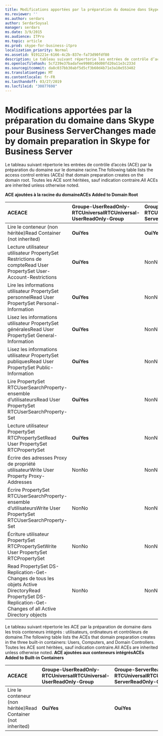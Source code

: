 ```yaml
---
title: Modifications apportées par la préparation du domaine dans Skype pour Business Server
ms.reviewer: ''
ms.author: serdars
author: SerdarSoysal
manager: serdars
ms.date: 3/9/2015
ms.audience: ITPro
ms.topic: article
ms.prod: skype-for-business-itpro
localization_priority: Normal
ms.assetid: 9191221e-6166-4c2b-837e-fa73d90fdf80
description: Le tableau suivant répertorie les entrées de contrôle d’accès (ACE) par la préparation du domaine sur le domaine racine. Toutes les ACE sont héritées, sauf indication contraire.
ms.openlocfilehash: 5cf239e37badafee9980140d08fd20a11e3c233d
ms.sourcegitcommit: da8c037bb30abf5d5cf3b60d4b71e3a10e553402
ms.translationtype: MT
ms.contentlocale: fr-FR
ms.lasthandoff: 03/27/2019
ms.locfileid: "30877698"
---
```

# <a name="changes-made-by-domain-preparation-in-skype-for-business-server"></a><span data-ttu-id="fb49a-104">Modifications apportées par la préparation du domaine dans Skype pour Business Server</span><span class="sxs-lookup"><span data-stu-id="fb49a-104">Changes made by domain preparation in Skype for Business Server</span></span>
 
<span data-ttu-id="fb49a-105">Le tableau suivant répertorie les entrées de contrôle d’accès (ACE) par la préparation du domaine sur le domaine racine.</span><span class="sxs-lookup"><span data-stu-id="fb49a-105">The following table lists the access control entries (ACEs) that domain preparation creates on the domain root.</span></span> <span data-ttu-id="fb49a-106">Toutes les ACE sont héritées, sauf indication contraire.</span><span class="sxs-lookup"><span data-stu-id="fb49a-106">All ACEs are inherited unless otherwise noted.</span></span>
  
<span data-ttu-id="fb49a-107">**ACE ajoutées à la racine du domaine**</span><span class="sxs-lookup"><span data-stu-id="fb49a-107">**ACEs Added to Domain Root**</span></span>

|<span data-ttu-id="fb49a-108">**ACE**</span><span class="sxs-lookup"><span data-stu-id="fb49a-108">**ACE**</span></span>|<span data-ttu-id="fb49a-109">**Groupe-UserReadOnly-RTCUniversal**</span><span class="sxs-lookup"><span data-stu-id="fb49a-109">**RTCUniversal-UserReadOnly-Group**</span></span>|<span data-ttu-id="fb49a-110">**Groupe-ServerReadOnly-RTCUniversal**</span><span class="sxs-lookup"><span data-stu-id="fb49a-110">**RTCUniversal-ServerReadOnly-Group**</span></span>|<span data-ttu-id="fb49a-111">**RTCUniversal-UserAdmins**</span><span class="sxs-lookup"><span data-stu-id="fb49a-111">**RTCUniversal-UserAdmins**</span></span>|<span data-ttu-id="fb49a-112">**RTCHSUniversal-Services**</span><span class="sxs-lookup"><span data-stu-id="fb49a-112">**RTCHSUniversal-Services**</span></span>|<span data-ttu-id="fb49a-113">**Utilisateurs authentifiés**</span><span class="sxs-lookup"><span data-stu-id="fb49a-113">**Authenticated-Users**</span></span>|
|:-----|:-----|:-----|:-----|:-----|:-----|
|<span data-ttu-id="fb49a-114">Lire le conteneur (non héritée)</span><span class="sxs-lookup"><span data-stu-id="fb49a-114">Read Container (not inherited)</span></span>  <br/> |<span data-ttu-id="fb49a-115">**Oui**</span><span class="sxs-lookup"><span data-stu-id="fb49a-115">**Yes**</span></span> <br/> |<span data-ttu-id="fb49a-116">**Oui**</span><span class="sxs-lookup"><span data-stu-id="fb49a-116">**Yes**</span></span> <br/> |<span data-ttu-id="fb49a-117">Non</span><span class="sxs-lookup"><span data-stu-id="fb49a-117">No</span></span>  <br/> |<span data-ttu-id="fb49a-118">Non</span><span class="sxs-lookup"><span data-stu-id="fb49a-118">No</span></span>  <br/> |<span data-ttu-id="fb49a-119">Non</span><span class="sxs-lookup"><span data-stu-id="fb49a-119">No</span></span>  <br/> |
|<span data-ttu-id="fb49a-120">Lecture utilisateur utilisateur PropertySet Restrictions de compte</span><span class="sxs-lookup"><span data-stu-id="fb49a-120">Read User PropertySet User-Account-Restrictions</span></span>  <br/> |<span data-ttu-id="fb49a-121">**Oui**</span><span class="sxs-lookup"><span data-stu-id="fb49a-121">**Yes**</span></span> <br/> |<span data-ttu-id="fb49a-122">Non</span><span class="sxs-lookup"><span data-stu-id="fb49a-122">No</span></span>  <br/> |<span data-ttu-id="fb49a-123">Non</span><span class="sxs-lookup"><span data-stu-id="fb49a-123">No</span></span>  <br/> |<span data-ttu-id="fb49a-124">Non</span><span class="sxs-lookup"><span data-stu-id="fb49a-124">No</span></span>  <br/> |<span data-ttu-id="fb49a-125">Non</span><span class="sxs-lookup"><span data-stu-id="fb49a-125">No</span></span>  <br/> |
|<span data-ttu-id="fb49a-126">Lire les informations utilisateur PropertySet personnel</span><span class="sxs-lookup"><span data-stu-id="fb49a-126">Read User PropertySet Personal-Information</span></span>  <br/> |<span data-ttu-id="fb49a-127">**Oui**</span><span class="sxs-lookup"><span data-stu-id="fb49a-127">**Yes**</span></span> <br/> |<span data-ttu-id="fb49a-128">Non</span><span class="sxs-lookup"><span data-stu-id="fb49a-128">No</span></span>  <br/> |<span data-ttu-id="fb49a-129">Non</span><span class="sxs-lookup"><span data-stu-id="fb49a-129">No</span></span>  <br/> |<span data-ttu-id="fb49a-130">Non</span><span class="sxs-lookup"><span data-stu-id="fb49a-130">No</span></span>  <br/> |<span data-ttu-id="fb49a-131">Non</span><span class="sxs-lookup"><span data-stu-id="fb49a-131">No</span></span>  <br/> |
|<span data-ttu-id="fb49a-132">Lisez les informations utilisateur PropertySet générales</span><span class="sxs-lookup"><span data-stu-id="fb49a-132">Read User PropertySet General-Information</span></span>  <br/> |<span data-ttu-id="fb49a-133">**Oui**</span><span class="sxs-lookup"><span data-stu-id="fb49a-133">**Yes**</span></span> <br/> |<span data-ttu-id="fb49a-134">Non</span><span class="sxs-lookup"><span data-stu-id="fb49a-134">No</span></span>  <br/> |<span data-ttu-id="fb49a-135">Non</span><span class="sxs-lookup"><span data-stu-id="fb49a-135">No</span></span>  <br/> |<span data-ttu-id="fb49a-136">Non</span><span class="sxs-lookup"><span data-stu-id="fb49a-136">No</span></span>  <br/> |<span data-ttu-id="fb49a-137">Non</span><span class="sxs-lookup"><span data-stu-id="fb49a-137">No</span></span>  <br/> |
|<span data-ttu-id="fb49a-138">Lisez les informations utilisateur PropertySet publiques</span><span class="sxs-lookup"><span data-stu-id="fb49a-138">Read User PropertySet Public-Information</span></span>  <br/> |<span data-ttu-id="fb49a-139">**Oui**</span><span class="sxs-lookup"><span data-stu-id="fb49a-139">**Yes**</span></span> <br/> |<span data-ttu-id="fb49a-140">Non</span><span class="sxs-lookup"><span data-stu-id="fb49a-140">No</span></span>  <br/> |<span data-ttu-id="fb49a-141">Non</span><span class="sxs-lookup"><span data-stu-id="fb49a-141">No</span></span>  <br/> |<span data-ttu-id="fb49a-142">Non</span><span class="sxs-lookup"><span data-stu-id="fb49a-142">No</span></span>  <br/> |<span data-ttu-id="fb49a-143">Non</span><span class="sxs-lookup"><span data-stu-id="fb49a-143">No</span></span>  <br/> |
|<span data-ttu-id="fb49a-144">Lire PropertySet RTCUserSearchProperty-ensemble d’utilisateurs</span><span class="sxs-lookup"><span data-stu-id="fb49a-144">Read User PropertySet RTCUserSearchProperty-Set</span></span>  <br/> |<span data-ttu-id="fb49a-145">**Oui**</span><span class="sxs-lookup"><span data-stu-id="fb49a-145">**Yes**</span></span> <br/> |<span data-ttu-id="fb49a-146">Non</span><span class="sxs-lookup"><span data-stu-id="fb49a-146">No</span></span>  <br/> |<span data-ttu-id="fb49a-147">Non</span><span class="sxs-lookup"><span data-stu-id="fb49a-147">No</span></span>  <br/> |<span data-ttu-id="fb49a-148">Non</span><span class="sxs-lookup"><span data-stu-id="fb49a-148">No</span></span>  <br/> |<span data-ttu-id="fb49a-149">**Oui**</span><span class="sxs-lookup"><span data-stu-id="fb49a-149">**Yes**</span></span> <br/> |
|<span data-ttu-id="fb49a-150">Lecture utilisateur PropertySet RTCPropertySet</span><span class="sxs-lookup"><span data-stu-id="fb49a-150">Read User PropertySet RTCPropertySet</span></span>  <br/> |<span data-ttu-id="fb49a-151">**Oui**</span><span class="sxs-lookup"><span data-stu-id="fb49a-151">**Yes**</span></span> <br/> |<span data-ttu-id="fb49a-152">Non</span><span class="sxs-lookup"><span data-stu-id="fb49a-152">No</span></span>  <br/> |<span data-ttu-id="fb49a-153">Non</span><span class="sxs-lookup"><span data-stu-id="fb49a-153">No</span></span>  <br/> |<span data-ttu-id="fb49a-154">Non</span><span class="sxs-lookup"><span data-stu-id="fb49a-154">No</span></span>  <br/> |<span data-ttu-id="fb49a-155">Non</span><span class="sxs-lookup"><span data-stu-id="fb49a-155">No</span></span>  <br/> |
|<span data-ttu-id="fb49a-156">Écrire des adresses Proxy de propriété utilisateur</span><span class="sxs-lookup"><span data-stu-id="fb49a-156">Write User Property Proxy-Addresses</span></span>  <br/> |<span data-ttu-id="fb49a-157">Non</span><span class="sxs-lookup"><span data-stu-id="fb49a-157">No</span></span>  <br/> |<span data-ttu-id="fb49a-158">Non</span><span class="sxs-lookup"><span data-stu-id="fb49a-158">No</span></span>  <br/> |<span data-ttu-id="fb49a-159">**Oui**</span><span class="sxs-lookup"><span data-stu-id="fb49a-159">**Yes**</span></span> <br/> |<span data-ttu-id="fb49a-160">Non</span><span class="sxs-lookup"><span data-stu-id="fb49a-160">No</span></span>  <br/> |<span data-ttu-id="fb49a-161">Non</span><span class="sxs-lookup"><span data-stu-id="fb49a-161">No</span></span>  <br/> |
|<span data-ttu-id="fb49a-162">Écrire PropertySet RTCUserSearchProperty-ensemble d’utilisateurs</span><span class="sxs-lookup"><span data-stu-id="fb49a-162">Write User PropertySet RTCUserSearchProperty-Set</span></span>  <br/> |<span data-ttu-id="fb49a-163">Non</span><span class="sxs-lookup"><span data-stu-id="fb49a-163">No</span></span>  <br/> |<span data-ttu-id="fb49a-164">Non</span><span class="sxs-lookup"><span data-stu-id="fb49a-164">No</span></span>  <br/> |<span data-ttu-id="fb49a-165">**Oui**</span><span class="sxs-lookup"><span data-stu-id="fb49a-165">**Yes**</span></span> <br/> |<span data-ttu-id="fb49a-166">Non</span><span class="sxs-lookup"><span data-stu-id="fb49a-166">No</span></span>  <br/> |<span data-ttu-id="fb49a-167">Non</span><span class="sxs-lookup"><span data-stu-id="fb49a-167">No</span></span>  <br/> |
|<span data-ttu-id="fb49a-168">Écriture utilisateur PropertySet RTCPropertySet</span><span class="sxs-lookup"><span data-stu-id="fb49a-168">Write User PropertySet RTCPropertySet</span></span>  <br/> |<span data-ttu-id="fb49a-169">Non</span><span class="sxs-lookup"><span data-stu-id="fb49a-169">No</span></span>  <br/> |<span data-ttu-id="fb49a-170">Non</span><span class="sxs-lookup"><span data-stu-id="fb49a-170">No</span></span>  <br/> |<span data-ttu-id="fb49a-171">**Oui**</span><span class="sxs-lookup"><span data-stu-id="fb49a-171">**Yes**</span></span> <br/> |<span data-ttu-id="fb49a-172">Non</span><span class="sxs-lookup"><span data-stu-id="fb49a-172">No</span></span>  <br/> |<span data-ttu-id="fb49a-173">Non</span><span class="sxs-lookup"><span data-stu-id="fb49a-173">No</span></span>  <br/> |
|<span data-ttu-id="fb49a-174">Read PropertySet DS-Replication-Get-Changes de tous les objets Active Directory</span><span class="sxs-lookup"><span data-stu-id="fb49a-174">Read PropertySet DS-Replication-Get-Changes of all Active Directory objects</span></span>  <br/> |<span data-ttu-id="fb49a-175">Non</span><span class="sxs-lookup"><span data-stu-id="fb49a-175">No</span></span>  <br/> |<span data-ttu-id="fb49a-176">Non</span><span class="sxs-lookup"><span data-stu-id="fb49a-176">No</span></span>  <br/> |<span data-ttu-id="fb49a-177">Non</span><span class="sxs-lookup"><span data-stu-id="fb49a-177">No</span></span>  <br/> |<span data-ttu-id="fb49a-178">**Oui**</span><span class="sxs-lookup"><span data-stu-id="fb49a-178">**Yes**</span></span> <br/> |<span data-ttu-id="fb49a-179">Non</span><span class="sxs-lookup"><span data-stu-id="fb49a-179">No</span></span>  <br/> |
   
<span data-ttu-id="fb49a-180">Le tableau suivant répertorie les ACE par la préparation de domaine dans les trois conteneurs intégrés : utilisateurs, ordinateurs et contrôleurs de domaine.</span><span class="sxs-lookup"><span data-stu-id="fb49a-180">The following table lists the ACEs that domain preparation creates in the three built-in containers: Users, Computers, and Domain Controllers.</span></span> <span data-ttu-id="fb49a-181">Toutes les ACE sont héritées, sauf indication contraire.</span><span class="sxs-lookup"><span data-stu-id="fb49a-181">All ACEs are inherited unless otherwise noted.</span></span>
<span data-ttu-id="fb49a-182">**ACE ajoutées aux conteneurs intégrés**</span><span class="sxs-lookup"><span data-stu-id="fb49a-182">**ACEs Added to Built-in Containers**</span></span>

|<span data-ttu-id="fb49a-183">**ACE**</span><span class="sxs-lookup"><span data-stu-id="fb49a-183">**ACE**</span></span>|<span data-ttu-id="fb49a-184">**Groupe-UserReadOnly-RTCUniversal**</span><span class="sxs-lookup"><span data-stu-id="fb49a-184">**RTCUniversal-UserReadOnly-Group**</span></span>|<span data-ttu-id="fb49a-185">**Groupe-ServerReadOnly-RTCUniversal**</span><span class="sxs-lookup"><span data-stu-id="fb49a-185">**RTCUniversal-ServerReadOnly-Group**</span></span>|
|:-----|:-----|:-----|
|<span data-ttu-id="fb49a-186">Lire le conteneur (non héritée)</span><span class="sxs-lookup"><span data-stu-id="fb49a-186">Read Container (not inherited)</span></span>  <br/> |<span data-ttu-id="fb49a-187">**Oui**</span><span class="sxs-lookup"><span data-stu-id="fb49a-187">**Yes**</span></span> <br/> |<span data-ttu-id="fb49a-188">**Oui**</span><span class="sxs-lookup"><span data-stu-id="fb49a-188">**Yes**</span></span> <br/> |
   

